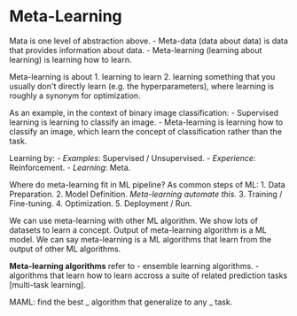 # Meta-Learning

Mata is one level of abstraction above.
    - Meta-data (data about data) is data that provides information about data.
    - Meta-learning (learning about learning) is learning how to learn.

Meta-learning is about 
    1. learning to learn 
    2. learning something that you usually don't directly learn (e.g. the hyperparameters), where learning is roughly a synonym for optimization.

As an example, in the context of binary image classification:
    - Supervised learning is learning to classify an image.
    - Meta-learning is learning how to classify an image, which learn the concept of classification rather than the task.

Learning by:
    - *Examples*: Supervised / Unsupervised.
    - *Experience*: Reinforcement.
    - *Learning*: Meta.

Where do meta-learning fit in ML pipeline? As common steps of ML:
    1. Data Preparation.
    2. Model Definition. *Meta-learning automate this.*
    3. Training / Fine-tuning.
    4. Optimization.
    5. Deployment / Run.

We can use meta-learning with other ML algorithm. We show lots of datasets to learn a concept. Output of meta-learning algorithm is a ML model. We can say meta-learning is a ML algorithms that learn from the output of other ML algorithms.

**Meta-learning algorithms** refer to
    - ensemble learning algorithms.
    - algorithms that learn how to learn accross a suite of related prediction tasks [multi-task learning].


MAML: find the best _ algorithm that generalize to any _ task.

